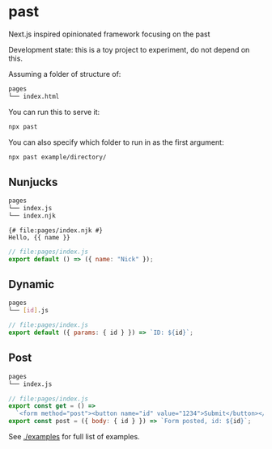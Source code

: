 # past

Next.js inspired opinionated framework focusing on the past

Development state: this is a toy project to experiment, do not depend on this.

Assuming a folder of structure of:

```bash
pages
└── index.html
```

You can run this to serve it:

```bash
npx past
```

You can also specify which folder to run in as the first argument:

```bash
npx past example/directory/
```

## Nunjucks

```bash
pages
└── index.js
└── index.njk
```

```nunjucks
{# file:pages/index.njk #}
Hello, {{ name }}
```

```javascript
// file:pages/index.js
export default () => ({ name: "Nick" });
```

## Dynamic

```bash
pages
└── [id].js
```

```javascript
// file:pages/index.js
export default ({ params: { id } }) => `ID: ${id}`;
```

## Post

```bash
pages
└── index.js
```

```javascript
// file:pages/index.js
export const get = () =>
  `<form method="post"><button name="id" value="1234">Submit</button></form>`;
export const post = ({ body: { id } }) => `Form posted, id: ${id}`;
```

See [./examples](./examples) for full list of examples.
